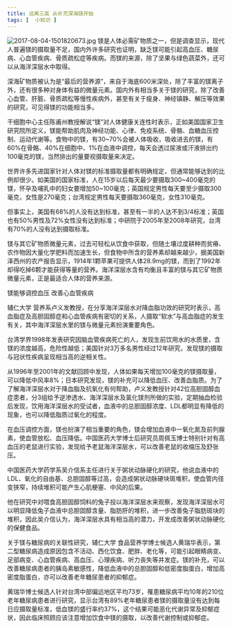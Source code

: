 ```yaml
---
title: 远离三高 从补充深海镁开始
tags: [  小知识 ]
---
```


<p>
<img src="{{site.img_host}}/images/2017-08-04-1501820673.jpg" alt="2017-08-04-1501820673.jpg" />
镁是人体必需矿物质之一，但是调查显示，现代人普遍镁的摄取量不足，国内外许多研究也证明，缺乏镁可能引起高血压、糖尿病、心血管疾病、骨质疏松症等疾病。而镁的来源，除了坚果与绿色蔬菜外，还可以从海洋深层水中取得。
</p>

<p>
深海矿物质被认为是“最后的营养源”，来自于海底600米深处，除了丰富的镁离子外，还有很多种对身体有益的微量元素。国内外有相当多关于镁的研究，除了改善心血管、肝脏、骨质疏松等慢性疾病外，甚至有关于瘦身、神经镇静、解压等效果的研究，可见得镁的功能相当多。
</p>

<p>
干细胞中心主任陈甫州教授解说“镁”对人体健康关连性时表示，正如美国国家卫生研究院所定义，镁能帮助肌肉及神经功能、心律、免疫系统、骨骼、血糖血压控制、运动代谢等。食物中的镁，有30~70%会被人体吸收，吸收进去的镁，有60%在骨骼、40%在细胞中、1%在血液中调控，每天会透过尿液或汗液排出约100毫克的镁，当然排出的量要视摄取量来决定。
</p>

<p>
世界许多先进国家针对人体对镁的标准摄取量都有明确规定，但通常能够达到的比例却很少。如美国的国家标准，人在15岁以后每天最少要摄取300~400毫克的镁，怀孕及哺乳中的妇女要增加50~100毫克；英国规定男性每天要至少摄取300毫克，女性是270毫克；台湾规定男性每天要摄取360毫克，女性310毫克。
</p>

<p>
但事实上，美国有68%的人没有达到标准，甚至有一半的人达不到3/4标准；英国也有50%男性及72%女性没有达到标准；中研院于2005年至2008年研究，台湾有70%的人没有达到摄取标准。
</p>

<p>
镁与其它矿物质微量元素，过去可轻松从饮食中获取，但随土壤过度耕种而贫瘠、农作物因大量化学肥料而加速生长，但食物中所含的营养素却越来越少，据美国新泽西州的农产报告显示，1914年1颗苹果可提供人体28.9mg的镁，而到了1992年却得吃掉6颗才能获得等量的营养。海洋深层水含有均衡且丰富的镁与其它矿物质微量元素，正是最适合人体的营养来源。
</p>

<p>
镁能够调控血压 改善心血管疾病
</p>

<p>
辅仁大学 营养系卢义发教授，在分享海洋深层水对降血脂功效的研究时表示，高血脂症及高胆固醇症和心血管疾病有密切的关系，人摄取“软水”与高血脂症的发生有关，其中海洋深层水里的镁与微量元素扮演重要角色。
</p>

<p>
台湾学界1998年发表研究因脑血管疾病死亡的人，发现生前饮用水的水质里，含镁的浓度越高，危险性越低；美国针对3万多名男性经过12年研究，发现镁的摄取与冠状性疾病呈现相当高的逆相关性。
</p>

<p>
从1996年至2001年的文献回顾中发现，人体如果每天增加100毫克的镁摄取量，可以降低中风率8%；日本研究发现，镁的补充可以降低血压、改善血脂质。为了了解海洋深层水对于降血脂及抗氧化有何帮助，卢义发教授针对42位高胆固醇血症患者，分3组给予逆渗透水、海洋深层水及氯化镁剂所做的实验，定期抽血检验后发现，饮用海洋深层水的受试者，血液中的总胆固醇浓度、LDL都明显有降低的现象，也可以降低脂质过氧化的程度。
</p>

<p>
在血压调控方面，镁也扮演了相当重要的角色，镁会增加血液中一氧化氮及前列腺素，使血管放松、血压降低。中国医药大学博士后研究员周佩玉博士特别针对有高血压的老鼠进行实验，发现给予老鼠海洋深层水，可以改善老鼠的收缩压及舒张压。
</p>

<p>
中国医药大学药学系吴介信系主任进行关于粥状动脉硬化的研究，他说血液中的LDL、氧化的自由基、总胆固醇等过高，会造成粥状动脉硬块斑堆积，使血管内径变狭窄，持续堆积可能产生心肌梗塞、中风的后果。
</p>

<p>
他在研究中对喂食高胆固醇饲料的兔子投以海洋深层水来观察，发现海洋深层水可以明显降低兔子血液中总胆固醇含量、脂肪肝的堆积，进一步改善兔子脂肪斑块的堆积，因此吴介信认为，海洋深层水具有相当高的潜力，开发成改善粥状动脉硬化的保健食品。
</p>

<p>
关于镁与糖尿病的关联性研究，辅仁大学 食品营养学博士候选人黄瑞华表示，第二型糖尿病造成原因包含不活动、西化饮食、肥胖、老化等，可能引起眼睛病变、足部病变、心血管疾病、高血压、心理疾病、听力丧失等并发症。镁的补充，可以改善糖尿病患者的胰岛素敏感性，降低血液中的总胆固醇和低密度脂蛋白，增加高密度脂蛋白，亦可以改善老年糖尿患者的抑郁症。
</p>

<p>
黄瑞华博士候选人针对台湾中部偏远地区平均73岁，罹患糖尿病平均10年的210位老年糖尿病患者进行研究，显示台湾有89%老年糖尿患者镁的摄取量没有达到每日应摄取量标准，低血镁的盛行率约37%，这个结果可能恶化代谢异常及抑郁症状，因此临床照顾应该注意增加饮食中镁的摄取，以改善代谢控制或抑郁症。
</p>
